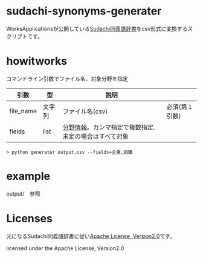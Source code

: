 # sudachi-synonyms-generater

WorksApplicationsが公開している[Sudachi同義語辞書](https://github.com/WorksApplications/SudachiDict/blob/develop/docs/synonyms.md)をcsv形式に変換するスクリプトです。



# howitworks
コマンドライン引数でファイル名、対象分野を指定

|引数| 型| 説明| |
|--- | ---|---| --- |
|file_name| 文字列 | ファイル名(csv) | 必須(第１引数) |
|fields| list | [分野情報](https://github.com/WorksApplications/SudachiDict/blob/develop/docs/synonyms.md#7--%E5%88%86%E9%87%8E%E6%83%85%E5%A0%B1)。カンマ指定で複数指定. 未定の場合はすべて対象| |




```
> python generater output.csv --fields=企業,組織
```


# example
output/　参照

# Licenses
元になるSudachi同義語辞書に従い[Apache License, Version2.0](http://www.apache.org/licenses/LICENSE-2.0.html)です。

licensed under the Apache License, Version2.0
